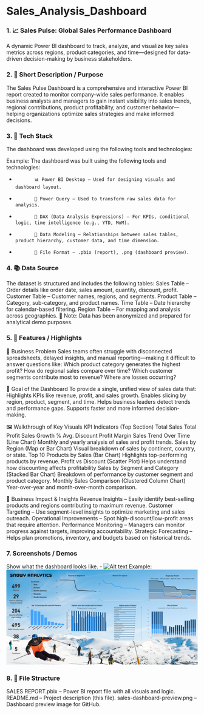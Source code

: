 # Sales_Analysis_Dashboard
### 1.      📈 Sales Pulse: Global Sales Performance Dashboard
A dynamic Power BI dashboard to track, analyze, and visualize key sales metrics across regions, product categories, and time—designed for data-driven decision-making by business stakeholders.


### 2.       📝 Short Description / Purpose
The Sales Pulse Dashboard is a comprehensive and interactive Power BI report created to monitor company-wide sales performance. It enables business analysts and managers to gain instant visibility into sales trends, regional contributions, product profitability, and customer behavior—helping organizations optimize sales strategies and make informed decisions.


### 3.       🧰 Tech Stack
The dashboard was developed using the following tools and technologies:

Example:
The dashboard was built using the following tools and technologies:<br>
*            📊 Power BI Desktop – Used for designing visuals and dashboard layout.
*            🔄 Power Query – Used to transform raw sales data for analysis.
*            🧠 DAX (Data Analysis Expressions) – For KPIs, conditional logic, time intelligence (e.g., YTD, MoM).
*            🔗 Data Modeling – Relationships between sales tables, product hierarchy, customer data, and time dimension.
*            📁 File Format – .pbix (report), .png (dashboard preview).


### 4.      📚 Data Source
The dataset is structured and includes the following tables:
Sales Table – Order details like order date, sales amount, quantity, discount, profit.
Customer Table – Customer names, regions, and segments.
Product Table – Category, sub-category, and product names.
Time Table – Date hierarchy for calendar-based filtering.
Region Table – For mapping and analysis across geographies.
📌 Note: Data has been anonymized and prepared for analytical demo purposes.


### 5.      📌 Features / Highlights
🧩 Business Problem
Sales teams often struggle with disconnected spreadsheets, delayed insights, and manual reporting—making it difficult to answer questions like:
Which product category generates the highest profit?
How do regional sales compare over time?
Which customer segments contribute most to revenue?
Where are losses occurring?

🎯 Goal of the Dashboard
To provide a single, unified view of sales data that:
Highlights KPIs like revenue, profit, and sales growth.
Enables slicing by region, product, segment, and time.
Helps business leaders detect trends and performance gaps.
Supports faster and more informed decision-making.

🖼️ Walkthrough of Key Visuals
KPI Indicators (Top Section)
Total Sales
Total Profit
Sales Growth %
Avg. Discount
Profit Margin
Sales Trend Over Time (Line Chart)
Monthly and yearly analysis of sales and profit trends.
Sales by Region (Map or Bar Chart)
Visual breakdown of sales by continent, country, or state.
Top 10 Products by Sales (Bar Chart)
Highlights top-performing products by revenue.
Profit vs Discount (Scatter Plot)
Helps understand how discounting affects profitability
Sales by Segment and Category (Stacked Bar Chart)
Breakdown of performance by customer segment and product category.
Monthly Sales Comparison (Clustered Column Chart)
Year-over-year and month-over-month comparison.

💼 Business Impact & Insights
Revenue Insights – Easily identify best-selling products and regions contributing to maximum revenue.
Customer Targeting – Use segment-level insights to optimize marketing and sales outreach.
Operational Improvements – Spot high-discount/low-profit areas that require attention.
Performance Monitoring – Managers can monitor progress against targets, improving accountability.
Strategic Forecasting – Helps plan promotions, inventory, and budgets based on historical trends.

### 7.      Screenshots / Demos
Show what the dashboard looks like. - ![Alt text](https://github.com/username/repo/assets/image.png)
Example: ![Dashboard Preview](https://github.com/the-mansi-goel/Ski-dashboard/blob/main/Snapshot%20of%20the%20Dahbaord.png)
### 8.      📁 File Structure
SALES REPORT.pbix – Power BI report file with all visuals and logic.
README.md – Project description (this file).
sales-dashboard-preview.png – Dashboard preview image for GitHub.


